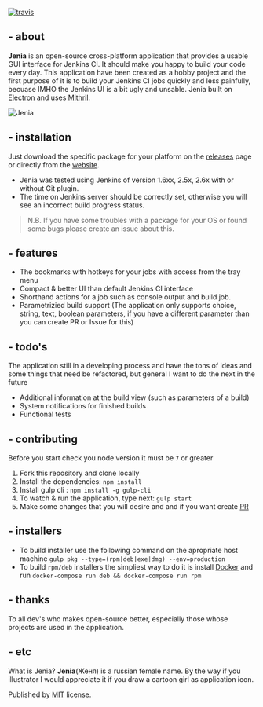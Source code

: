 [![travis][travis-image]][travis-url]

[travis-image]: https://img.shields.io/travis/roman0x58/jenia.svg?style=flat-square
[travis-url]: https://travis-ci.org/roman0x58/jenia

## - about
**Jenia** is an open-source cross-platform application that provides a usable GUI interface for Jenkins CI. It should make you happy to build your code every day. This application have been created as a hobby project and the first purpose of it is to build your Jenkins CI jobs quickly and less painfully, becuase IMHO the Jenkins UI is a bit ugly and unsable. Jenia built on [Electron](https://electron.atom.io/) and uses [Mithril](https://mithril.js.org).

![Jenia](./demo.gif)

## - installation
Just download the specific package for your platform on the [releases](https://github.com/roman0x58/jenia/releases) page or directly from the [website](https://jenia.pl). 
- Jenia was tested using Jenkins of version 1.6xx, 2.5x, 2.6x with or without Git plugin. 
- The time on Jenkins server should be correctly set, otherwise you will see an incorrect build progress status.
> N.B. If you have some troubles with a package for your OS or found some bugs please create an issue about this.

## - features
* The bookmarks with hotkeys for your jobs with access from the tray menu
* Compact & better UI than default Jenkins CI interface
* Shorthand actions for a job such as console output and build job.
* Parametrizied build support (The application only supports choiсe, string, text, boolean parameters, if you have a different parameter than you can create PR or Issue for this)

## - todo's
The application still in a developing process and have the tons of ideas and some things that need be refactored, but general I want to do the next in the future
* Additional information at the build view (such as parameters of a build)
* System notifications for finished builds
* Functional tests

## - contributing
Before you start check you node version it must be `7` or greater
1. Fork this repository and clone locally
2. Install the dependencies: `npm install`
3. Install gulp cli : `npm install -g gulp-cli`
4. To watch & run the application, type next: `gulp start`
5. Make some changes that you will desire and and if you want create [PR](https://help.github.com/categories/collaborating-with-issues-and-pull-requests/) 

## - installers
- To build installer use the following command on the apropriate host machine `gulp pkg --type=(rpm|deb|exe|dmg) --env=production`
- To build `rpm/deb` installers the simpliest way to do it is install [Docker](https://www.docker.com/) and run `docker-compose run deb && docker-compose run rpm`

## - thanks 
To all dev's who makes open-source better, especially those whose projects are used in the application.

## - etc
What is Jenia? **Jenia**(Женя) is a russian female name. By the way if you illustrator I would appreciate it if you draw a cartoon girl as application icon.

Published by [MIT](LICENSE) license.
